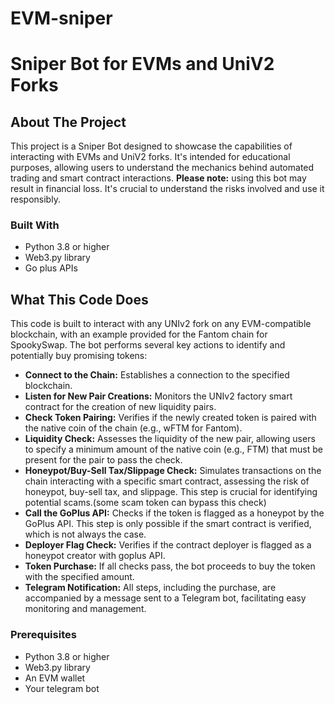 # EVM-sniper
# Sniper Bot for EVMs and UniV2 Forks

## About The Project

This project is a Sniper Bot designed to showcase the capabilities of interacting with EVMs and UniV2 forks. It's intended for educational purposes, allowing users to understand the mechanics behind automated trading and smart contract interactions. **Please note:** using this bot may result in financial loss. It's crucial to understand the risks involved and use it responsibly.

### Built With

- Python 3.8 or higher
- Web3.py library
- Go plus APIs

## What This Code Does

This code is built to interact with any UNIv2 fork on any EVM-compatible blockchain, with an example provided for the Fantom chain for SpookySwap. The bot performs several key actions to identify and potentially buy promising tokens:

- **Connect to the Chain:** Establishes a connection to the specified blockchain.
- **Listen for New Pair Creations:** Monitors the UNIv2 factory smart contract for the creation of new liquidity pairs.
- **Check Token Pairing:** Verifies if the newly created token is paired with the native coin of the chain (e.g., wFTM for Fantom).
- **Liquidity Check:** Assesses the liquidity of the new pair, allowing users to specify a minimum amount of the native coin (e.g., FTM) that must be present for the pair to pass the check.
- **Honeypot/Buy-Sell Tax/Slippage Check:** Simulates transactions on the chain interacting with a specific smart contract, assessing the risk of honeypot, buy-sell tax, and slippage. This step is crucial for identifying potential scams.(some scam token can bypass this check)
- **Call the GoPlus API:** Checks if the token is flagged as a honeypot by the GoPlus API. This step is only possible if the smart contract is verified, which is not always the case.
- **Deployer Flag Check:** Verifies if the contract deployer is flagged as a honeypot creator with goplus API.
- **Token Purchase:** If all checks pass, the bot proceeds to buy the token with the specified amount.
- **Telegram Notification:** All steps, including the purchase, are accompanied by a message sent to a Telegram bot, facilitating easy monitoring and management.


### Prerequisites

- Python 3.8 or higher
- Web3.py library
- An EVM wallet
- Your telegram bot
